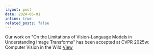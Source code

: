 ```yaml
---
layout: post
date: 2024-06-01
inline: true
related_posts: false
---
```


Our work on "On the Limitations of Vision-Language Models in Understanding Image Transforms" has been accepted at CVPR 2025w: Computer Vision in the Wild [View](https://arxiv.org/abs/2503.09837)
